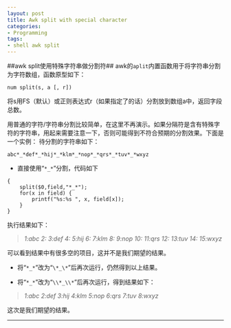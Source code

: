 ```yaml
---
layout: post
title: Awk split with special character
categories:
- Programming
tags:
- shell awk split
---
```


 
##awk split使用特殊字符串做分割符##
awk的`aplit`内置函数用于将字符串分割为字符数组，函数原型如下：

    num split(s, a [, r])

将s用FS（默认）或正则表达式r（如果指定了的话）分割放到数组a中，返回字段总数。

用普通的字符/字符串分割比较简单，在这里不再演示。如果分隔符是含有特殊字符的字符串，用起来需要注意一下，否则可能得到不符合预期的分割效果。下面是一个实例：
待分割的字符串如下：

	abc*_*def*_*hij*_*klm*_*nop*_*qrs*_*tuv*_*wxyz

- 直接使用“`*_*`”分割，代码如下
<!-- lang:awk -->
	{
		split($0,field,"*_*");
		for(x in field) {
			printf("%s:%s ", x, field[x]);
		}
	}

执行结果如下：

> *1:abc 2: 3:def 4: 5:hij 6: 7:klm 8: 9:nop 10: 11:qrs 12: 13:tuv 14: 15:wxyz*

可以看到结果中有很多空的项目，这并不是我们期望的结果。

- 将“`*_*`”改为“`\*_\*`”后再次运行，仍然得到以上结果。
 
- 将“`*_*`”改为“`\\*_\\*`”后再次运行，得到结果如下：

> *1:abc 2:def 3:hij 4:klm 5:nop 6:qrs 7:tuv 8:wxyz*

这次是我们期望的结果。



----
